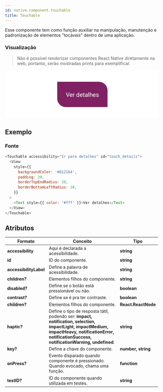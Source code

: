 ```yaml
---
id: native.component.touchable
title: Touchable
---
```


<!-- Component declaration begin -->

<!-- Component declaration end -->

<!-- Documentation begin -->

Esse componente tem como função auxiliar na manipulação, manutenção e padronização de elementos "tocáveis" dentro de uma aplicação.

### Visualização
> Não é possível renderizar componentes React Native diretamente na web, portanto, serão mostradas prints para exemplificar.

![button](../static/img/screenshots/touchable.jpg)

## Exemplo

### Fonte

```javascript
<Touchable accessibility="Ir para detalhes" id="touch_details">
  <View
    style={{
      backgroundColor: '#812164',
      padding: 20,
      borderTopEndRadius: 20,
      borderBottomLeftRadius: 20,
    }}
  >
    <Text style={{ color: '#fff' }}>Ver detalhes</Text>
  </View>
</Touchable>
```


## Atributos

| Formato            | Conceito                                                                                                | Tipo                 |
| ------------------ | ------------------------------------------------------------------------------------------------------- | -------------------- |
| **accessibility**       | Aqui é declarada a acessibilidade.       | **string**   |
| **id**         | ID do componente. | **string**    |
| **accessibilityLabel**      | Define a palavra de acessibilidade.             | **string**  |
| **children?**    | Elementos filhos do componente.                                                          | **string** |
| **disabled?** | Define se o botão está pressionável ou não.       | **boolean** |
| **contrast?**    | Define se é pra ter contraste.  | **boolean**   |
| **children?** | Elementos filhos do componente.                                                     | **React.ReactNode** |
| **haptic?** | Define o tipo de resposta tátil, podendo ser: **impact, notification, selection, impactLight, impactMedium, impactHeavy, notificationError, notificationSuccess, notificationWarning, undefined**. |  **string** |
| **key?** 	| Define a chave do componente. 	| **number, string** 	|
| **onPress?**   | Evento disparado quando componente é pressionado. Quando evocado, chama uma função. | **function**        |
| **testID?**   | ID do componente quando utilizada em testes. | **string**        |

<!-- Documentation end -->
